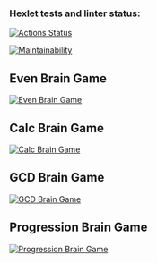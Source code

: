 ### Hexlet tests and linter status:
[![Actions Status](https://github.com/GuVictory/frontend-project-44/workflows/hexlet-check/badge.svg)](https://github.com/GuVictory/frontend-project-44/actions)

[![Maintainability](https://api.codeclimate.com/v1/badges/ca254a854cc6634e56e8/maintainability)](https://codeclimate.com/github/GuVictory/frontend-project-44/maintainability)

## Even Brain Game
[![Even Brain Game](https://asciinema.org/a/LztfC0M7lShTNtpGD3VGFXjp3.svg)](https://asciinema.org/a/LztfC0M7lShTNtpGD3VGFXjp3)

## Calc Brain Game
[![Calc Brain Game](https://asciinema.org/a/P0vufsLP6igINiJRqNWU7diC4.svg)](https://asciinema.org/a/P0vufsLP6igINiJRqNWU7diC4)

## GCD Brain Game
[![GCD Brain Game](https://asciinema.org/a/bXZM86u4VqyXresEY5uv4ofqT.svg)](https://asciinema.org/a/bXZM86u4VqyXresEY5uv4ofqT)

## Progression Brain Game
[![Progression Brain Game](https://asciinema.org/a/W02OspBCAa76IuDnlb3MHaY4T.svg)](https://asciinema.org/a/W02OspBCAa76IuDnlb3MHaY4T)